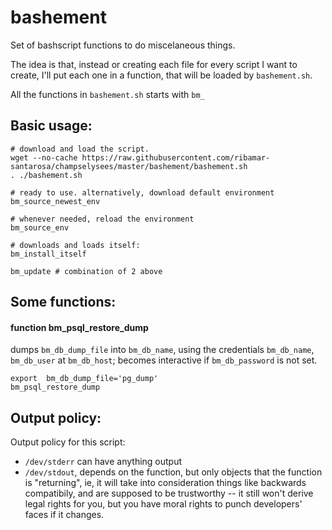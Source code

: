 # bashement

Set of bashscript functions to do miscelaneous things.

The idea is that, instead or creating each file for every script I want to
create, I'll put each one in a function, that will be loaded by
`bashement.sh`.

All the functions in `bashement.sh` starts with `bm_`


## Basic usage:
````
# download and load the script.
wget --no-cache https://raw.githubusercontent.com/ribamar-santarosa/champselysees/master/bashement/bashement.sh
. ./bashement.sh

# ready to use. alternatively, download default environment
bm_source_newest_env

# whenever needed, reload the environment
bm_source_env

# downloads and loads itself:
bm_install_itself

bm_update # combination of 2 above
````

## Some functions:

####  function bm_psql_restore_dump
dumps `bm_db_dump_file` into  `bm_db_name`, using the credentials
`bm_db_name`, `bm_db_user` at `bm_db_host`; becomes interactive
if `bm_db_password` is not set.

````
export  bm_db_dump_file='pg_dump'
bm_psql_restore_dump
````


## Output policy:


Output policy for this script:
- `/dev/stderr` can have anything output
- `/dev/stdout`, depends on the function, but
only objects that the function is
"returning", ie, it will take into consideration
things like backwards compatibily, and are
supposed to be trustworthy -- it still won't
derive legal rights for you, but you have moral
rights to punch developers' faces if it
changes.

